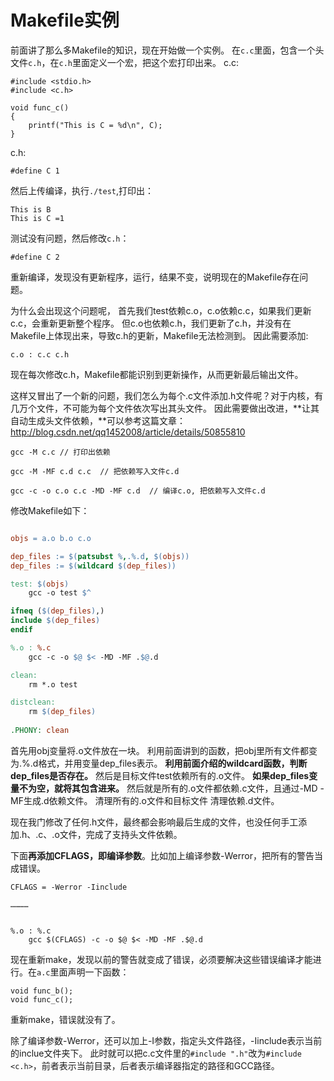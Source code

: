 # Makefile实例 #
前面讲了那么多Makefile的知识，现在开始做一个实例。
在`c.c`里面，包含一个头文件`c.h`，在`c.h`里面定义一个宏，把这个宏打印出来。
c.c:

```
#include <stdio.h>
#include <c.h>

void func_c()
{
	printf("This is C = %d\n", C);
}
```

c.h:
```
#define C 1
```

然后上传编译，执行`./test`,打印出：
```
This is B
This is C =1
```
测试没有问题，然后修改`c.h`：
```
#define C 2
```
重新编译，发现没有更新程序，运行，结果不变，说明现在的Makefile存在问题。

为什么会出现这个问题呢， 首先我们test依赖c.o，c.o依赖c.c，如果我们更新c.c，会重新更新整个程序。
但c.o也依赖c.h，我们更新了c.h，并没有在Makefile上体现出来，导致c.h的更新，Makefile无法检测到。
因此需要添加:

```
c.o : c.c c.h
```
现在每次修改c.h，Makefile都能识别到更新操作，从而更新最后输出文件。

这样又冒出了一个新的问题，我们怎么为每个.c文件添加.h文件呢？对于内核，有几万个文件，不可能为每个文件依次写出其头文件。
因此需要做出改进，**让其自动生成头文件依赖，**可以参考这篇文章：http://blog.csdn.net/qq1452008/article/details/50855810

```
gcc -M c.c // 打印出依赖

gcc -M -MF c.d c.c  // 把依赖写入文件c.d

gcc -c -o c.o c.c -MD -MF c.d  // 编译c.o, 把依赖写入文件c.d
```
修改Makefile如下：
```makefile

objs = a.o b.o c.o

dep_files := $(patsubst %,.%.d, $(objs))
dep_files := $(wildcard $(dep_files))

test: $(objs)
	gcc -o test $^

ifneq ($(dep_files),)
include $(dep_files)
endif

%.o : %.c
	gcc -c -o $@ $< -MD -MF .$@.d

clean:
	rm *.o test

distclean:
	rm $(dep_files)
	
.PHONY: clean	
```
首先用obj变量将.o文件放在一块。
利用前面讲到的函数，把obj里所有文件都变为.%.d格式，并用变量dep_files表示。
**利用前面介绍的wildcard函数，判断dep_files是否存在。**
然后是目标文件test依赖所有的.o文件。
**如果dep_files变量不为空，就将其包含进来。**
然后就是所有的.o文件都依赖.c文件，且通过-MD -MF生成.d依赖文件。
清理所有的.o文件和目标文件
清理依赖.d文件。

现在我门修改了任何.h文件，最终都会影响最后生成的文件，也没任何手工添加.h、.c、.o文件，完成了支持头文件依赖。



下面**再添加CFLAGS，即编译参数**。比如加上编译参数-Werror，把所有的警告当成错误。
```
CFLAGS = -Werror -Iinclude

…………


%.o : %.c
	gcc $(CFLAGS) -c -o $@ $< -MD -MF .$@.d
```
现在重新make，发现以前的警告就变成了错误，必须要解决这些错误编译才能进行。在`a.c`里面声明一下函数：
```
void func_b();
void func_c();
```
重新make，错误就没有了。

除了编译参数-Werror，还可以加上-I参数，指定头文件路径，-Iinclude表示当前的inclue文件夹下。
此时就可以把c.c文件里的`#include ".h"`改为`#include <c.h>`，前者表示当前目录，后者表示编译器指定的路径和GCC路径。